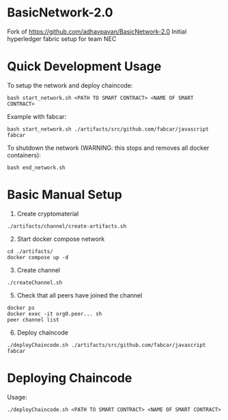 # BasicNetwork-2.0
Fork of https://github.com/adhavpavan/BasicNetwork-2.0
Initial hyperledger fabric setup for team NEC

# Quick Development Usage

To setup the network and deploy chaincode:
```
bash start_network.sh <PATH TO SMART CONTRACT> <NAME OF SMART CONTRACT>
```
Example with fabcar:
```
bash start_network.sh ./artifacts/src/github.com/fabcar/javascript fabcar
```

To shutdown the network (WARNING: this stops and removes all docker containers):
```
bash end_network.sh

```


# Basic Manual Setup

1. Create cryptomaterial
```
./artifacts/channel/create-artifacts.sh
```
2. Start docker compose network
```
cd ./artifacts/
docker compose up -d
```
3. Create channel
```
./createChannel.sh
```
5. Check that all peers have joined the channel
```
docker ps
docker exec -it org0.peer... sh
peer channel list
```
6. Deploy chaincode
```
./deployChaincode.sh ./artifacts/src/github.com/fabcar/javascript fabcar
```
# Deploying Chaincode

Usage:
```
./deployChaincode.sh <PATH TO SMART CONTRACT> <NAME OF SMART CONTRACT>
```

